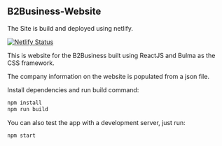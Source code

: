 ## B2Business-Website

The Site is build and deployed using netlify.

[![Netlify Status](https://api.netlify.com/api/v1/badges/3847d3ad-538b-462d-b1c6-4112882d8c4c/deploy-status)](https://app.netlify.com/sites/stoic-jepsen-37d71d/deploys)

This is website for the B2Business built using ReactJS and Bulma as the CSS framework.

The company information on the website is populated from a json file.

Install dependencies and run build command:

```bash
npm install
npm run build
```
You can also test the app with a development server, just run:

```bash
npm start
```

